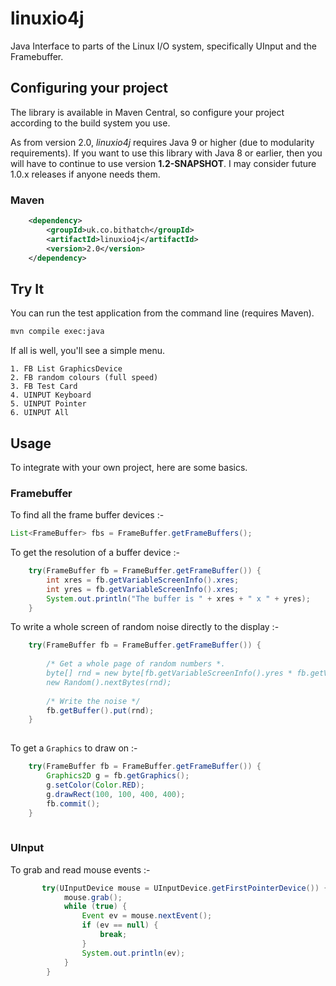 # linuxio4j

Java Interface to parts of the Linux I/O system, specifically UInput and the Framebuffer.

## Configuring your project

The library is available in Maven Central, so configure your project according to the
build system you use. 

As from version 2.0, *linuxio4j* requires Java 9 or higher (due to modularity requirements). If you 
want to use this library with Java 8 or earlier, then you will have to continue to use version 
**1.2-SNAPSHOT**. I may consider future 1.0.x releases if anyone needs them.

### Maven

```xml
	<dependency>
		<groupId>uk.co.bithatch</groupId>
		<artifactId>linuxio4j</artifactId>
		<version>2.0</version>
	</dependency>
```

## Try It

You can run the test application from the command line (requires Maven).

```sh
mvn compile exec:java
```

If all is well, you'll see a simple menu.

```
1. FB List GraphicsDevice
2. FB random colours (full speed)
3. FB Test Card
4. UINPUT Keyboard
5. UINPUT Pointer
6. UINPUT All
```

## Usage

To integrate with your own project, here are some basics.

### Framebuffer

To find all the frame buffer devices :-

```java
List<FrameBuffer> fbs = FrameBuffer.getFrameBuffers();
```

To get the resolution of a buffer device :-

```java
	try(FrameBuffer fb = FrameBuffer.getFrameBuffer()) {
		int xres = fb.getVariableScreenInfo().xres;
		int yres = fb.getVariableScreenInfo().xres;
		System.out.println("The buffer is " + xres + " x " + yres);
	}
```

To write a whole screen of random noise directly to the display :-

```java
	try(FrameBuffer fb = FrameBuffer.getFrameBuffer()) {
	
		/* Get a whole page of random numbers *.
		byte[] rnd = new byte[fb.getVariableScreenInfo().yres * fb.getVariableScreenInfo().xres * Math.max(1, fb.getVariableScreenInfo().bits_per_pixel / 8)];
		new Random().nextBytes(rnd);
		
		/* Write the noise */
		fb.getBuffer().put(rnd);
	}
	
```

To get a `Graphics` to draw on :-

```java
	try(FrameBuffer fb = FrameBuffer.getFrameBuffer()) {
		Graphics2D g = fb.getGraphics();
		g.setColor(Color.RED);
		g.drawRect(100, 100, 400, 400);
		fb.commit();
	}
	
```

### UInput

To grab and read mouse events :-

```java
       try(UInputDevice mouse = UInputDevice.getFirstPointerDevice()) {
	        mouse.grab();
	        while (true) {
				Event ev = mouse.nextEvent();
				if (ev == null) {
					break;
				}
				System.out.println(ev);
			}
		}
```